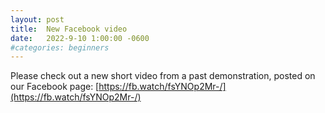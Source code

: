 ```yaml
---
layout: post
title:  New Facebook video
date:   2022-9-10 1:00:00 -0600
#categories: beginners
---
```


Please check out a new short video from a past demonstration, posted on our Facebook page:
[https://fb.watch/fsYNOp2Mr-/](https://fb.watch/fsYNOp2Mr-/)
